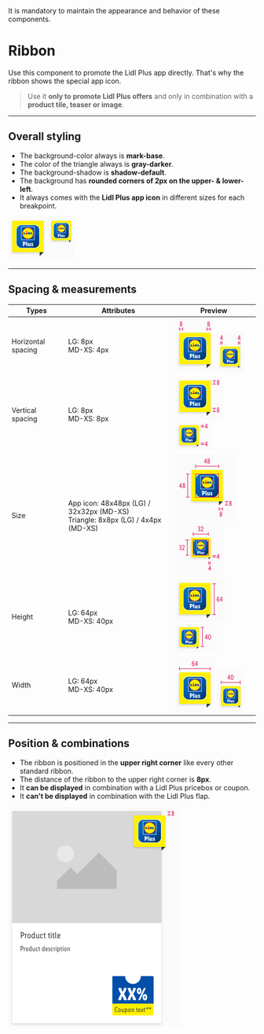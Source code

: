 <AlertWarning alertHeadline="Not modifiable">
 It is mandatory to maintain the appearance and behavior of these components.
</AlertWarning>

# Ribbon

Use this component to promote the Lidl Plus app directly. That's why the ribbon shows the special app icon.

> Use it **only to promote Lidl Plus offers**  and only in combination with a **product tile, teaser or image**.

---

## Overall styling

- The background-color always is **mark-base**.
- The color of the triangle always is **gray-darker**.
- The background-shadow is **shadow-default**.
- The background has **rounded corners of 2px on the upper- & lower-left**.
- It always comes with the **Lidl Plus app icon** in different sizes for each breakpoint.

![Lidl Plus: ribbon](assets/variants/ribbon@1x.png)

---

## Spacing & measurements

| Types | Attributes | Preview |
|---|---|---|
| Horizontal spacing | LG: 8px <br> MD-XS: 4px | ![Horizontal spacing (LG)](assets/measurements/LG/horizontal-spacing@1x.png) ![Horizontal spacing (MD-XS)](assets/measurements/MD-XS/horizontal-spacing@1x.png)|
| Vertical spacing | LG: 8px <br> MD-XS: 8px | ![Vertical spacing (LG)](assets/measurements/LG/vertical-spacing@1x.png) ![Vertical spacing (MD-XS)](assets/measurements/MD-XS/vertical-spacing@1x.png) |
| Size | App icon: 48x48px (LG) / 32x32px (MD-XS)<br>Triangle: 8x8px (LG) / 4x4px (MD-XS) | ![Size: cut out (LG)](assets/measurements/LG/size@1x.png) ![Size: cut out (MD-XS)](assets/measurements/MD-XS/size@1x.png)|
| Height | LG: 64px <br> MD-XS: 40px | ![Height (LG)](assets/measurements/LG/height@1x.png) ![Height (MD-XS)](assets/measurements/MD-XS/height@1x.png) |
| Width | LG: 64px <br> MD-XS: 40px | ![Width (LG)](assets/measurements/LG/width@1x.png) ![Width (MD-XS)](assets/measurements/MD-XS/width@1x.png) |

---

## Position & combinations

- The ribbon is positioned in the **upper right corner** like every other standard ribbon.
- The distance of the ribbon to the upper right corner is **8px**.
- It **can be displayed** in combination with a Lidl Plus pricebox or coupon.
- It **can't be displayed** in combination with the Lidl Plus flap.

![position](assets/position/ribbon@1x.png)

